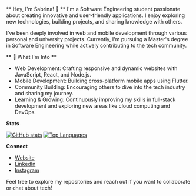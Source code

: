 ** Hey, I'm Sabrina! 👋 **
I'm a Software Engineering student passionate about creating innovative and user-friendly applications. I enjoy exploring new technologies, building projects, and sharing knowledge with others.

I've been deeply involved in web and mobile development through various personal and university projects. Currently, I'm pursuing a Master's degree in Software Engineering while actively contributing to the tech community.

** 🌟 What I'm Into **
- Web Development: Crafting responsive and dynamic websites with JavaScript, React, and Node.js.
- Mobile Development: Building cross-platform mobile apps using Flutter.
- Community Building: Encouraging others to dive into the tech industry and sharing my journey.
- Learning & Growing: Continuously improving my skills in full-stack development and exploring new areas like cloud computing and DevOps.

**Stats**

[![GitHub stats](https://github-readme-stats.vercel.app/api?username=sabuuuu&hide_title=true&hide_rank=true&show_icons=true&include_all_commits=true&count_private=true&disable_animations=false&theme=dracula&locale=en&hide_border=false&order=1)](https://github.com/sabuuuu)
[![Top Languages](https://github-readme-stats.vercel.app/api/top-langs?username=sabuuuu&locale=en&hide_title=false&layout=compact&card_width=320&langs_count=5&theme=dracula&hide_border=false&order=2)](https://github.com/sabuuuu)

**Connect**

* [Website](https://web-portfolio-gjscps1yz-sabrinas-projects-29649bee.vercel.app/)
* [LinkedIn](https://www.linkedin.com/in/sabrina-yafa-507389256/)
* [Instagram](https://www.instagram.com/sabriina.yf/)

Feel free to explore my repositories and reach out if you want to collaborate or chat about tech!
